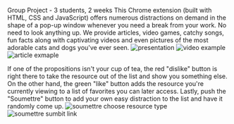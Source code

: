 Group Project - 3 students, 2 weeks
This Chrome extension (built with HTML, CSS and JavaScript) offers numerous distractions on demand in the shape of a pop-up window whenever you need a break from your work.
No need to look anything up. We provide articles, video games, catchy songs, fun facts along with captivating videos and even pictures of the most adorable cats and dogs you've ever seen.
![presentation](./Images/RDME1.png)
![video example](./Images/RDME2.png)
![article exmaple](./Images/RDME3.png)

If one of the propositions isn't your cup of tea, the red "dislike" button is right there to take the resource out of the list and show you something else.
On the other hand, the green "like" button adds the resource you're currently viewing to a list of favorites you can later access.
Lastly, push the "Soumettre" button to add your own easy distraction to the list and have it randomly come up.
![soumettre choose resource type](./Images/RDME4.png)
![soumettre sumbit link](./Images/RDME5.png)

